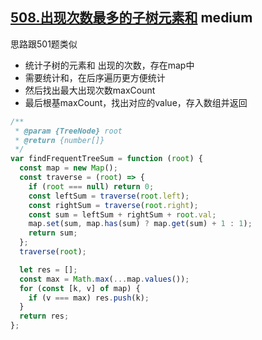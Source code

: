 ## [508.出现次数最多的子树元素和](https://leetcode.cn/problems/most-frequent-subtree-sum/) <Badge type="warning">medium</Badge>

思路跟501题类似
- 统计子树的元素和 出现的次数，存在map中
- 需要统计和，在后序遍历更方便统计
- 然后找出最大出现次数maxCount
- 最后根基maxCount，找出对应的value，存入数组并返回

```js
/**
 * @param {TreeNode} root
 * @return {number[]}
 */
var findFrequentTreeSum = function (root) {
  const map = new Map();
  const traverse = (root) => {
    if (root === null) return 0;
    const leftSum = traverse(root.left);
    const rightSum = traverse(root.right);
    const sum = leftSum + rightSum + root.val;
    map.set(sum, map.has(sum) ? map.get(sum) + 1 : 1);
    return sum;
  };
  traverse(root);

  let res = [];
  const max = Math.max(...map.values());
  for (const [k, v] of map) {
    if (v === max) res.push(k);
  }
  return res;
};
```

